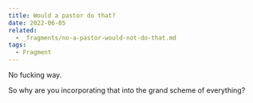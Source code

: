 ```yaml
---
title: Would a pastor do that?
date: 2022-06-05
related:
  - _fragments/no-a-pastor-would-not-do-that.md
tags:
  - Fragment
---
```


No fucking way.

So why are you incorporating that into the grand scheme of everything?